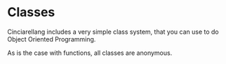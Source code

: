 # Classes

Cinciarellang includes a very simple class system, that you can use to do Object Oriented Programming. 


As is the case with functions, all classes are anonymous.




